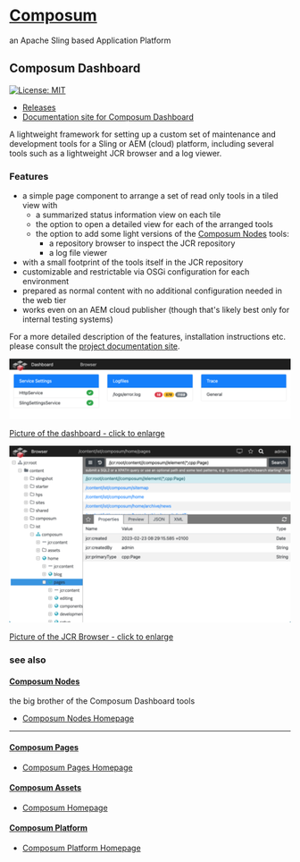 # [Composum](https://www.composum.com/home.html)

an Apache Sling based Application Platform

## Composum Dashboard

[![License: MIT](https://img.shields.io/badge/License-MIT-yellow.svg)](https://opensource.org/licenses/MIT)

- [Releases](https://github.com/ist-dresden/composum-dashboard/releases)
- [Documentation site for Composum Dashboard](https://ist-dresden.github.io/composum-dashboard/)

A lightweight framework for setting up a custom set of maintenance and development tools for a Sling or AEM (cloud)
platform, including several tools such as a lightweight JCR browser and a log viewer.

### Features

- a simple page component to arrange a set of read only tools in a tiled view with
    - a summarized status information view on each tile
    - the option to open a detailed view for each of the arranged tools
    - the option to add some light versions of the [Composum Nodes](https://github.com/ist-dresden/composum-nodes) tools:
        - a repository browser to inspect the JCR repository
        - a log file viewer
- with a small footprint of the tools itself in the JCR repository
- customizable and restrictable via OSGi configuration for each environment
- prepared as normal content with no additional configuration needed in the web tier
- works even on an AEM cloud publisher (though that's likely best only for internal testing systems)

For a more detailed description of the features, installation instructions etc. 
please consult the [project documentation site](https://ist-dresden.github.io/composum-dashboard/).

[![Image of the Dashboard](src/site/resources/image/Dashboard.thumb.png)](src/site/resources/image/Dashboard.png)

[Picture of the dashboard - click to enlarge](src/site/resources/image/Dashboard.png)

[![Image of the JCR Browser](src/site/resources/image/JcrBrowser.thumb.png)](src/site/resources/image/JcrBrowser.png)

[Picture of the JCR Browser - click to enlarge](src/site/resources/image/JcrBrowser.png)

### see also

#### [Composum Nodes](https://github.com/ist-dresden/composum-nodes)

the big brother of the Composum Dashboard tools

* [Composum Nodes Homepage](https://www.composum.com/home/nodes.html)

---

#### [Composum Pages](https://github.com/ist-dresden/composum-pages)

* [Composum Pages Homepage](https://www.composum.com/home/pages.html)

#### [Composum Assets](https://github.com/ist-dresden/composum-assets)

* [Composum Homepage](https://www.composum.com/home.html)

#### [Composum Platform](https://github.com/ist-dresden/composum-platform)

* [Composum Platform Homepage](https://www.composum.com/home.html)
